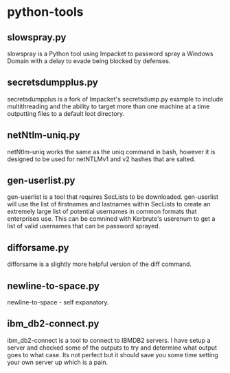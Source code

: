 # python-tools

## slowspray.py

slowspray is a Python tool using Impacket to password spray a Windows Domain with a delay to evade being blocked by defenses.

## secretsdumpplus.py

secretsdumpplus is a fork of Impacket's secretsdump.py example to include multithreading and the ability to target more than one machine at a time outputting files to a default loot directory.

## netNtlm-uniq.py

netNtlm-uniq works the same as the uniq command in bash, however it is designed to be used for netNTLMv1 and v2 hashes that are salted.

## gen-userlist.py

gen-userlist is a tool that requires SecLists to be downloaded. gen-userlist will use the list of firstnames and lastnames within SecLists to create an extremely large list of potential usernames in common formats that enterprises use. This can be comnined with Kerbrute's userenum to get a list of valid usernames that can be password sprayed.

## difforsame.py

difforsame is a slightly more helpful version of the diff command.

## newline-to-space.py

newline-to-space - self expanatory.

## ibm_db2-connect.py

ibm_db2-connect is a tool to connect to IBMDB2 servers. I have setup a server and checked some of the outputs to try and determine what output goes to what case. Its not perfect but it should save you some time setting your own server up which is a pain.

